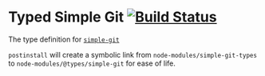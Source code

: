 # Typed Simple Git  [![Build Status](https://travis-ci.org/types/simple-git.svg?branch=master)](https://travis-ci.org/types/simple-git)


The type definition for [`simple-git`](https://github.com/steveukx/git-js.git)

`postinstall` will create a symbolic link from `node-modules/simple-git-types` to `node-modules/@types/simple-git` for ease of life.